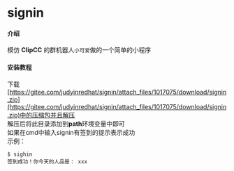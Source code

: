 # signin

#### 介绍
模仿  **ClipCC** 的群机器人`小可爱`做的一个简单的小程序

#### 安装教程

下载[https://gitee.com/judyinredhat/signin/attach_files/1017075/download/signin.zip](https://gitee.com/judyinredhat/signin/attach_files/1017075/download/signin.zip)中的压缩包并且解压  
解压后将此目录添加到**path**环境变量中即可  
如果在cmd中输入signin有签到的提示表示成功  
示例：

```
$ sighin
签到成功！你今天的人品是： xxx
```
